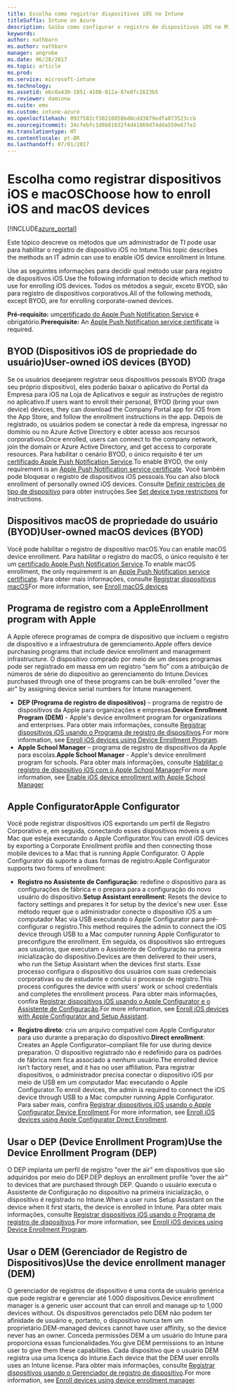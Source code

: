 ```yaml
---
title: Escolha como registrar dispositivos iOS no Intune
titleSuffix: Intune on Azure
description: Saiba como configurar o registro de dispositivos iOS no Microsoft Intune.
keywords: 
author: nathbarn
ms.author: nathbarn
manager: angrobe
ms.date: 06/28/2017
ms.topic: article
ms.prod: 
ms.service: microsoft-intune
ms.technology: 
ms.assetid: e6c0a430-1851-4108-812a-87e0fc2623b5
ms.reviewer: damionw
ms.suite: ems
ms.custom: intune-azure
ms.openlocfilehash: 092f582cf30210858bd8cdd3879edfa873523ccb
ms.sourcegitcommit: 34cfebfc1d8b81032f4d41869d74dda559e677e2
ms.translationtype: HT
ms.contentlocale: pt-BR
ms.lasthandoff: 07/01/2017
---
```

# <span data-ttu-id="ddfb0-103">Escolha como registrar dispositivos iOS e macOS</span><span class="sxs-lookup"><span data-stu-id="ddfb0-103">Choose how to enroll iOS and macOS devices</span></span>
<a id="choose-how-to-enroll-ios-and-macos-devices" class="xliff"></a>

[!INCLUDE[azure_portal](./includes/azure_portal.md)]

<span data-ttu-id="ddfb0-104">Este tópico descreve os métodos que um administrador de TI pode usar para habilitar o registro de dispositivo iOS no Intune.</span><span class="sxs-lookup"><span data-stu-id="ddfb0-104">This topic describes the methods an IT admin can use to enable iOS device enrollment in Intune.</span></span>

<span data-ttu-id="ddfb0-105">Use as seguintes informações para decidir qual método usar para registro de dispositivos iOS.</span><span class="sxs-lookup"><span data-stu-id="ddfb0-105">Use the following information to decide which method to use for enrolling iOS devices.</span></span> <span data-ttu-id="ddfb0-106">Todos os métodos a seguir, exceto BYOD, são para registro de dispositivos corporativos.</span><span class="sxs-lookup"><span data-stu-id="ddfb0-106">All of the following methods, except BYOD, are for enrolling corporate-owned devices.</span></span>

<span data-ttu-id="ddfb0-107">**Pré-requisito:** um[certificado do Apple Push Notification Service](apple-mdm-push-certificate-get.md) é obrigatório.</span><span class="sxs-lookup"><span data-stu-id="ddfb0-107">**Prerequisite:** An [Apple Push Notification service  certificate](apple-mdm-push-certificate-get.md) is required.</span></span>

## <span data-ttu-id="ddfb0-108">BYOD (Dispositivos iOS de propriedade do usuário)</span><span class="sxs-lookup"><span data-stu-id="ddfb0-108">User-owned iOS devices (BYOD)</span></span>
<a id="user-owned-ios-devices-byod" class="xliff"></a>

<span data-ttu-id="ddfb0-109">Se os usuários desejarem registrar seus dispositivos pessoais BYOD (traga seu próprio dispositivo), eles poderão baixar o aplicativo do Portal da Empresa para iOS na Loja de Aplicativos e seguir as instruções de registro no aplicativo.</span><span class="sxs-lookup"><span data-stu-id="ddfb0-109">If users want to enroll their personal, BYOD (bring your own device) devices, they can download the Company Portal app for iOS from the App Store, and follow the enrollment instructions in the app.</span></span> <span data-ttu-id="ddfb0-110">Depois de registrado, os usuários podem se conectar à rede da empresa, ingressar no domínio ou no Azure Active Directory e obter acesso aos recursos corporativos.</span><span class="sxs-lookup"><span data-stu-id="ddfb0-110">Once enrolled, users can connect to the company network, join the domain or Azure Active Directory, and get access to corporate resources.</span></span> <span data-ttu-id="ddfb0-111">Para habilitar o cenário BYOD, o único requisito é ter um [certificado Apple Push Notification Service](apple-mdm-push-certificate-get.md).</span><span class="sxs-lookup"><span data-stu-id="ddfb0-111">To enable BYOD, the only requirement is an [Apple Push Notification service  certificate](apple-mdm-push-certificate-get.md).</span></span> <span data-ttu-id="ddfb0-112">Você também pode bloquear o registro de dispositivos iOS pessoais.</span><span class="sxs-lookup"><span data-stu-id="ddfb0-112">You can also block enrollment of personally owned iOS devices.</span></span> <span data-ttu-id="ddfb0-113">Consulte [Definir restrições de tipo de dispositivo](enrollment-restrictions-set.md) para obter instruções.</span><span class="sxs-lookup"><span data-stu-id="ddfb0-113">See [Set device type restrictions](enrollment-restrictions-set.md) for instructions.</span></span>

## <span data-ttu-id="ddfb0-114">Dispositivos macOS de propriedade do usuário (BYOD)</span><span class="sxs-lookup"><span data-stu-id="ddfb0-114">User-owned macOS devices (BYOD)</span></span>
<a id="user-owned-macos-devices-byod" class="xliff"></a>

<span data-ttu-id="ddfb0-115">Você pode habilitar o registro de dispositivo macOS.</span><span class="sxs-lookup"><span data-stu-id="ddfb0-115">You can enable macOS device enrollment.</span></span> <span data-ttu-id="ddfb0-116">Para habilitar o registro do macOS, o único requisito é ter um [certificado Apple Push Notification Service](apple-mdm-push-certificate-get.md).</span><span class="sxs-lookup"><span data-stu-id="ddfb0-116">To enable macOS enrollment, the only requirement is an [Apple Push Notification service  certificate](apple-mdm-push-certificate-get.md).</span></span> <span data-ttu-id="ddfb0-117">Para obter mais informações, consulte [Registrar dispositivos macOS](./macos-enroll.md)</span><span class="sxs-lookup"><span data-stu-id="ddfb0-117">For more information, see [Enroll macOS devices](./macos-enroll.md)</span></span>

## <span data-ttu-id="ddfb0-118">Programa de registro com a Apple</span><span class="sxs-lookup"><span data-stu-id="ddfb0-118">Enrollment program with Apple</span></span>
<a id="enrollment-program-with-apple" class="xliff"></a>
<span data-ttu-id="ddfb0-119">A Apple oferece programas de compra de dispositivo que incluem o registro de dispositivo e a infraestrutura de gerenciamento.</span><span class="sxs-lookup"><span data-stu-id="ddfb0-119">Apple offers device purchasing programs that include device enrollment and management infrastructure.</span></span> <span data-ttu-id="ddfb0-120">O dispositivo comprado por meio de um desses programas pode ser registrado em massa em um registro “sem fio” com a atribuição de números de série do dispositivo ao gerenciamento do Intune.</span><span class="sxs-lookup"><span data-stu-id="ddfb0-120">Devices purchased through one of these programs can be bulk-enrolled "over the air" by assigning device serial numbers for Intune management.</span></span>

- <span data-ttu-id="ddfb0-121">**DEP (Programa de registro de dispositivos)** – programa de registro de dispositivos da Apple para organizações e empresas.</span><span class="sxs-lookup"><span data-stu-id="ddfb0-121">**Device Enrollment Program (DEM)** - Apple's device enrollment program for organizations and enterprises.</span></span> <span data-ttu-id="ddfb0-122">Para obter mais informações, consulte [Registrar dispositivos iOS usando o Programa de registro de dispositivos](device-enrollment-program-enroll-ios.md).</span><span class="sxs-lookup"><span data-stu-id="ddfb0-122">For more information, see [Enroll iOS devices using Device Enrollment Program](device-enrollment-program-enroll-ios.md).</span></span>
- <span data-ttu-id="ddfb0-123">**Apple School Manager** – programa de registro de dispositivos da Apple para escolas.</span><span class="sxs-lookup"><span data-stu-id="ddfb0-123">**Apple School Manager** - Apple's device enrollment program for schools.</span></span> <span data-ttu-id="ddfb0-124">Para obter mais informações, consulte [Habilitar o registro de dispositivo iOS com o Apple School Manager](apple-school-manager-set-up-ios.md)</span><span class="sxs-lookup"><span data-stu-id="ddfb0-124">For more information, see [Enable iOS device enrollment with Apple School Manager](apple-school-manager-set-up-ios.md)</span></span>

## <span data-ttu-id="ddfb0-125">Apple Configurator</span><span class="sxs-lookup"><span data-stu-id="ddfb0-125">Apple Configurator</span></span>
<a id="apple-configurator" class="xliff"></a>

<span data-ttu-id="ddfb0-126">Você pode registrar dispositivos iOS exportando um perfil de Registro Corporativo e, em seguida, conectando esses dispositivos móveis a um Mac que esteja executando o Apple Configurator.</span><span class="sxs-lookup"><span data-stu-id="ddfb0-126">You can enroll iOS devices by exporting a Corporate Enrollment profile and then connecting those mobile devices to a Mac that is running Apple Configurator.</span></span> <span data-ttu-id="ddfb0-127">O Apple Configurator dá suporte a duas formas de registro:</span><span class="sxs-lookup"><span data-stu-id="ddfb0-127">Apple Configurator supports two forms of enrollment:</span></span>

- <span data-ttu-id="ddfb0-128">**Registro no Assistente de Configuração**: redefine o dispositivo para as configurações de fábrica e o prepara para a configuração do novo usuário do dispositivo.</span><span class="sxs-lookup"><span data-stu-id="ddfb0-128">**Setup Assistant enrollment**: Resets the device to factory settings and prepares it for setup by the device's new user.</span></span> <span data-ttu-id="ddfb0-129">Esse método requer que o administrador conecte o dispositivo iOS a um computador Mac via USB executando o Apple Configurator para pré-configurar o registro.</span><span class="sxs-lookup"><span data-stu-id="ddfb0-129">This method requires the admin to connect the iOS device through USB to a Mac computer running Apple Configurator to preconfigure the enrollment.</span></span> <span data-ttu-id="ddfb0-130">Em seguida, os dispositivos são entregues aos usuários, que executam o Assistente de Configuração na primeira inicialização do dispositivo.</span><span class="sxs-lookup"><span data-stu-id="ddfb0-130">Devices are then delivered to their users, who run the Setup Assistant when the devices first starts.</span></span> <span data-ttu-id="ddfb0-131">Esse processo configura o dispositivo dos usuários com suas credenciais corporativas ou de estudante e conclui o processo de registro.</span><span class="sxs-lookup"><span data-stu-id="ddfb0-131">This process configures the device with users' work or school credentials and completes the enrollment process.</span></span> <span data-ttu-id="ddfb0-132">Para obter mais informações, confira [Registrar dispositivos iOS usando o Apple Configurator e o Assistente de Configuração](apple-configurator-setup-assistant-enroll-ios.md).</span><span class="sxs-lookup"><span data-stu-id="ddfb0-132">For more information, see [Enroll iOS devices with Apple Configurator and Setup Assistant](apple-configurator-setup-assistant-enroll-ios.md).</span></span>

- <span data-ttu-id="ddfb0-133">**Registro direto**: cria um arquivo compatível com Apple Configurator para uso durante a preparação do dispositivo.</span><span class="sxs-lookup"><span data-stu-id="ddfb0-133">**Direct enrollment**: Creates an Apple Configurator–compliant file for use during device preparation.</span></span> <span data-ttu-id="ddfb0-134">O dispositivo registrado não é redefinido para os padrões de fábrica nem fica associado a nenhum usuário.</span><span class="sxs-lookup"><span data-stu-id="ddfb0-134">The enrolled device isn’t factory reset, and it has no user affiliation.</span></span> <span data-ttu-id="ddfb0-135">Para registrar dispositivos, o administrador precisa conectar o dispositivo iOS por meio de USB em um computador Mac executando o Apple Configurator.</span><span class="sxs-lookup"><span data-stu-id="ddfb0-135">To enroll devices, the admin is required to connect the iOS device through USB to a Mac computer running Apple Configurator.</span></span> <span data-ttu-id="ddfb0-136">Para saber mais, confira [Registrar dispositivos iOS usando o Apple Configurator Device Enrollment](apple-configurator-direct-enroll-ios.md).</span><span class="sxs-lookup"><span data-stu-id="ddfb0-136">For more information, see [Enroll iOS devices using Apple Configurator Direct Enrollment](apple-configurator-direct-enroll-ios.md).</span></span>

## <span data-ttu-id="ddfb0-137">Usar o DEP (Device Enrollment Program)</span><span class="sxs-lookup"><span data-stu-id="ddfb0-137">Use the Device Enrollment Program (DEP)</span></span>
<a id="use-the-device-enrollment-program-dep" class="xliff"></a>

<span data-ttu-id="ddfb0-138">O DEP implanta um perfil de registro "over the air" em dispositivos que são adquiridos por meio do DEP.</span><span class="sxs-lookup"><span data-stu-id="ddfb0-138">DEP deploys an enrollment profile “over the air” to devices that are purchased through DEP.</span></span> <span data-ttu-id="ddfb0-139">Quando o usuário executa o Assistente de Configuração no dispositivo na primeira inicialização, o dispositivo é registrado no Intune.</span><span class="sxs-lookup"><span data-stu-id="ddfb0-139">When a user runs Setup Assistant on the device when it first starts, the device is enrolled in Intune.</span></span> <span data-ttu-id="ddfb0-140">Para obter mais informações, consulte [Registrar dispositivos iOS usando o Programa de registro de dispositivos](device-enrollment-program-enroll-ios.md).</span><span class="sxs-lookup"><span data-stu-id="ddfb0-140">For more information, see [Enroll iOS devices using Device Enrollment Program](device-enrollment-program-enroll-ios.md).</span></span>

## <span data-ttu-id="ddfb0-141">Usar o DEM (Gerenciador de Registro de Dispositivos)</span><span class="sxs-lookup"><span data-stu-id="ddfb0-141">Use the device enrollment manager (DEM)</span></span>
<a id="use-the-device-enrollment-manager-dem" class="xliff"></a>
<span data-ttu-id="ddfb0-142">O gerenciador de registros de dispositivo é uma conta de usuário genérica que pode registrar e gerenciar até 1.000 dispositivos.</span><span class="sxs-lookup"><span data-stu-id="ddfb0-142">Device enrollment manager is a generic user account that can enroll and manage up to 1,000 devices without.</span></span> <span data-ttu-id="ddfb0-143">Os dispositivos gerenciados pelo DEM não podem ter afinidade de usuário e, portanto, o dispositivo nunca tem um proprietário.</span><span class="sxs-lookup"><span data-stu-id="ddfb0-143">DEM-managed devices cannot have user affinity, so the device never has an owner.</span></span> <span data-ttu-id="ddfb0-144">Conceda permissões DEM a um usuário do Intune para proporciona essas funcionalidades.</span><span class="sxs-lookup"><span data-stu-id="ddfb0-144">You give DEM permissions to an Intune user to give them these capabilities.</span></span> <span data-ttu-id="ddfb0-145">Cada dispositivo que o usuário DEM registra usa uma licença do Intune.</span><span class="sxs-lookup"><span data-stu-id="ddfb0-145">Each device that the DEM user enrolls uses an Intune license.</span></span> <span data-ttu-id="ddfb0-146">Para obter mais informações, consulte [Registrar dispositivos usando o Gerenciador de registro de dispositivo](device-enrollment-manager-enroll.md).</span><span class="sxs-lookup"><span data-stu-id="ddfb0-146">For more information, see [Enroll devices using device enrollment manager](device-enrollment-manager-enroll.md).</span></span>
